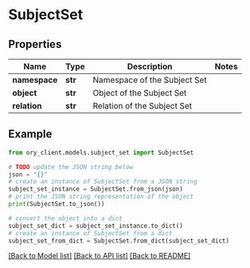 # SubjectSet


## Properties

Name | Type | Description | Notes
------------ | ------------- | ------------- | -------------
**namespace** | **str** | Namespace of the Subject Set | 
**object** | **str** | Object of the Subject Set | 
**relation** | **str** | Relation of the Subject Set | 

## Example

```python
from ory_client.models.subject_set import SubjectSet

# TODO update the JSON string below
json = "{}"
# create an instance of SubjectSet from a JSON string
subject_set_instance = SubjectSet.from_json(json)
# print the JSON string representation of the object
print(SubjectSet.to_json())

# convert the object into a dict
subject_set_dict = subject_set_instance.to_dict()
# create an instance of SubjectSet from a dict
subject_set_from_dict = SubjectSet.from_dict(subject_set_dict)
```
[[Back to Model list]](../README.md#documentation-for-models) [[Back to API list]](../README.md#documentation-for-api-endpoints) [[Back to README]](../README.md)


